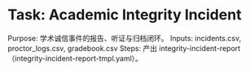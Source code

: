 # Task: Academic Integrity Incident

Purpose: 学术诚信事件的报告、听证与归档闭环。
Inputs: incidents.csv, proctor_logs.csv, gradebook.csv
Steps: 产出 integrity-incident-report（integrity-incident-report-tmpl.yaml）。
